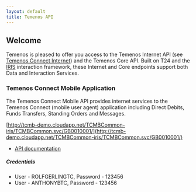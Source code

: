 ```yaml
---
layout: default
title: Temenos API
---
```

## Welcome

Temenos is pleased to offer you access to the Temenos Internet API (see [Temenos Connect Internet](http://www.temenos.com/en/products-and-services/front-end-channels/temenos-connect/#)) and the Temenos Core API.  Built on T24 and the [IRIS](http://www.rimdsl.org) interaction framework, these Internet and Core endpoints support both Data and Interaction Services.

### Temenos Connect Mobile Application 

The Temenos Connect Mobile API provides internet services to the Temenos Connect (mobile user agent) application including Direct Debits, Funds Transfers, Standing Orders and Messages.  

[http://tcmb-demo.cloudapp.net/TCMBCommon-iris/TCMBCommon.svc/GB0010001/](http://tcmb-demo.cloudapp.net/TCMBCommon-iris/TCMBCommon.svc/GB0010001/)

* [API documentation](InternetAPI)

##### Credentials

- User - ROLFGERLINGTC, Password - 123456
- User - ANTHONYBTC, Password - 123456
